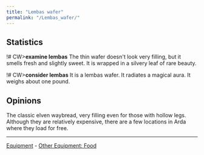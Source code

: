 ```yaml
---
title: "Lembas wafer"
permalink: "/Lembas_wafer/"
---
```


## Statistics

!# CW\>**examine lembas**
The thin wafer doesn't look very filling, but it smells fresh and
slightly
sweet. It is wrapped in a silvery leaf of rare beauty.

!# CW\>**consider lembas**
It is a lembas wafer.
It radiates a magical aura.
It weighs about one pound.

## Opinions

The classic elven waybread, very filling even for those with hollow
legs. Although they are relatively expensive, there are a few locations
in Arda where they load for free.



------------------------------------------------------------------------

[Equipment](Equipment "wikilink") - [Other Equipment:
Food](Consumed_equipment "wikilink")